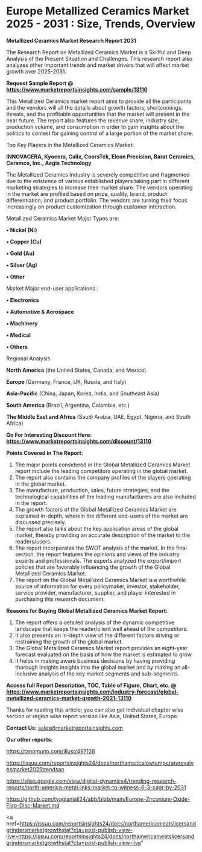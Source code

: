 # Europe Metallized Ceramics Market 2025 - 2031 : Size, Trends, Overview

<strong>Metallized Ceramics Market Research Report 2031</strong>

The Research Report on Metallized Ceramics Market is a Skillful and Deep Analysis of the Present Situation and Challenges. This research report also analyzes other important trends and market drivers that will affect market growth over 2025-2031.

<strong>Request Sample Report @ <a href=https://www.marketreportsinsights.com/sample/13110>https://www.marketreportsinsights.com/sample/13110</a></strong>

This Metallized Ceramics market report aims to provide all the participants and the vendors will all the details about growth factors, shortcomings, threats, and the profitable opportunities that the market will present in the near future. The report also features the revenue share, industry size, production volume, and consumption in order to gain insights about the politics to contest for gaining control of a large portion of the market share.

Top Key Players in the Metallized Ceramics Market:

<strong>INNOVACERA, Kyocera, Calix, CoorsTek, Elcon Precision, Barat Ceramics, Ceramco, Inc., Aegis Technology</strong>

The Metallized Ceramics Industry is severely competitive and fragmented due to the existence of various established players taking part in different marketing strategies to increase their market share. The vendors operating in the market are profiled based on price, quality, brand, product differentiation, and product portfolio. The vendors are turning their focus increasingly on product customization through customer interaction.

Metallized Ceramics Market Major Types are:

<strong>• Nickel (Ni)

• Copper (Cu)

• Gold (Au)

• Silver (Ag)

• Other</strong>

Market Major end-user applications :

<strong>• Electronics

• Automotive & Aerospace

• Machinery

• Medical

• Others</strong>

Regional Analysis

</u><strong><b>North America</b></strong> (the United States, Canada, and Mexico)

<strong><b>Europe </b></strong>(Germany, France, UK, Russia, and Italy)

<strong><b>Asia-Pacific</b></strong> (China, Japan, Korea, India, and Southeast Asia)

<strong><b>South America</b></strong> (Brazil, Argentina, Colombia, etc.)

<strong><b>The Middle East and Africa</b></strong> (Saudi Arabia, UAE, Egypt, Nigeria, and South Africa)

<strong>Go For Interesting Discount Here: <a href=https://www.marketreportsinsights.com/discount/13110>https://www.marketreportsinsights.com/discount/13110</a></strong>

<strong>Points Covered in The Report:</strong>
<ol>
  <li>The major points considered in the Global Metallized Ceramics Market report include the leading competitors operating in the global market.</li>
  <li>The report also contains the company profiles of the players operating in the global market.</li>
  <li>The manufacture, production, sales, future strategies, and the technological capabilities of the leading manufacturers are also included in the report.</li>
  <li>The growth factors of the Global Metallized Ceramics Market are explained in-depth, wherein the different end-users of the market are discussed precisely.</li>
  <li>The report also talks about the key application areas of the global market, thereby providing an accurate description of the market to the readers/users.</li>
  <li>The report incorporates the SWOT analysis of the market. In the final section, the report features the opinions and views of the industry experts and professionals. The experts analyzed the export/import policies that are favorably influencing the growth of the Global Metallized Ceramics Market.</li>
  <li>The report on the Global Metallized Ceramics Market is a worthwhile source of information for every policymaker, investor, stakeholder, service provider, manufacturer, supplier, and player interested in purchasing this research document.</li>
</ol>
<strong>Reasons for Buying Global Metallized Ceramics Market Report:</strong>

<ol>
  <li>The report offers a detailed analysis of the dynamic competitive landscape that keeps the reader/client well ahead of the competitors.</li>
  <li>It also presents an in-depth view of the different factors driving or restraining the growth of the global market.</li>
  <li>The Global Metallized Ceramics Market report provides an eight-year forecast evaluated on the basis of how the market is estimated to grow.</li>
  <li>It helps in making aware business decisions by having providing thorough insights insights into the global market and by making an all-inclusive analysis of the key market segments and sub-segments.</li>
</ol>
<strong>Access full Report Description, TOC, Table of Figure, Chart, etc. @ <a href=https://www.marketreportsinsights.com/industry-forecast/global-metallized-ceramics-market-growth-2021-13110>https://www.marketreportsinsights.com/industry-forecast/global-metallized-ceramics-market-growth-2021-13110</a></strong>


Thanks for reading this article; you can also get individual chapter wise section or region wise report version like Asia, United States, Europe.

<strong>Contact Us:</strong>
sales@marketreportsinsights.com

<strong>Our other reports:</strong>

<a href=https://tanomuno.com/illust/497128>https://tanomuno.com/illust/497128</a>

<a href=https://issuu.com/reportsinsights24/docs/northamericalowtemperaturevalvesmarket2025trendsan>https://issuu.com/reportsinsights24/docs/northamericalowtemperaturevalvesmarket2025trendsan</a>

<a href=https://sites.google.com/view/digital-dynamics4/trending-research-reports/north-america-metal-inks-market-to-witness-6-3-cagr-by-2031>https://sites.google.com/view/digital-dynamics4/trending-research-reports/north-america-metal-inks-market-to-witness-6-3-cagr-by-2031</a>

<a href=https://github.com/tyagianjali24/abb/blob/main/Europe-Zirconium-Oxide-Flap-Disc-Market.md>https://github.com/tyagianjali24/abb/blob/main/Europe-Zirconium-Oxide-Flap-Disc-Market.md</a>

<a href=https://issuu.com/reportsinsights24/docs/northamericameatslicersandgrindersmarketgrowthstat?cta=post-publish-view-live>https://issuu.com/reportsinsights24/docs/northamericameatslicersandgrindersmarketgrowthstat?cta=post-publish-view-live</a>"

